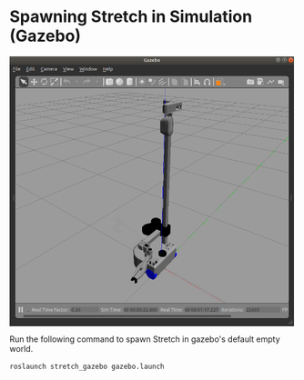 # Spawning Stretch in Simulation (Gazebo)
<!-- ![image](images/stretch_gazebo_empty_world.png) -->
<img src="images/stretch_gazebo_empty_world.png" width="500" align="center">

Run the following command to spawn Stretch in gazebo's default empty world.
```
roslaunch stretch_gazebo gazebo.launch
```
